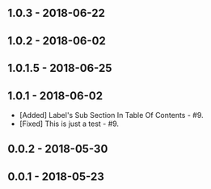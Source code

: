 ## 1.0.3 - 2018-06-22

## 1.0.2 - 2018-06-02
## 1.0.1.5 - 2018-06-25


## 1.0.1 - 2018-06-02
- [Added] Label's Sub Section In Table Of Contents - #9.
- [Fixed] This is just a test - #9.
## 0.0.2 - 2018-05-30

## 0.0.1 - 2018-05-23
